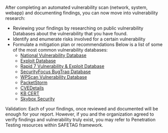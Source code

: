 After completing an automated vulnerability scan (network, system, webapp) and documenting findings, you can now move into vulnerability research:

  * Reviewing your findings by researching on public vulnerability Databases about the vulnerability that you have found.
  * Identify and enumerate risks involved for a certain vulnerability
  * Formulate a mitigation plan or recommendations
 Below is a list of some of the most common vulnerability databases:
    - [National Vulnerability Database](https://nvd.nist.gov)
    - [Exploit Database](https://www.exploit-db.com)
    - [Rapid 7 Vulnerability & Exploit Database](https://www.rapid7.com/db)
    - [SecurityFocus BugTraq Database](https://www.securityfocus.com/bid)  
    - [WPScan Vulnerability Database](https://wpvulndb.com)
    - [PacketStorm](https://packetstormsecurity.com)
    - [CVEDetails](https://www.cvedetails.com)
    - [KB CERT](http://www.kb.cert.org/vuls)
    - [Skybox Security](https://www.vulnerabilitycenter.com/#search)

 Validation:
 Each of your findings, once reviewed and documented will be enough for your report. However, if you and the organization agreed to verify findings and vulnerability truly exist, you may refer to Penetration Testing resources within SAFETAG framework.
